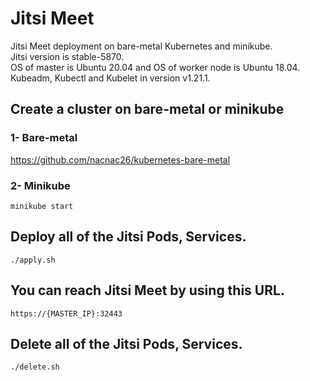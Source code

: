 # Jitsi Meet

Jitsi Meet deployment on bare-metal Kubernetes and minikube.  
Jitsi version is stable-5870.  
OS of master is Ubuntu 20.04 and OS of worker node is Ubuntu 18.04.  
Kubeadm, Kubectl and Kubelet in version v1.21.1.  

## Create a cluster on bare-metal or minikube
### 1- Bare-metal
https://github.com/nacnac26/kubernetes-bare-metal 
### 2- Minikube
```
minikube start 
```

## Deploy all of the Jitsi Pods, Services.

```
./apply.sh
```

## You can reach Jitsi Meet by using this URL.

```
https://{MASTER_IP}:32443
```

## Delete all of the Jitsi Pods, Services.

```
./delete.sh
```

